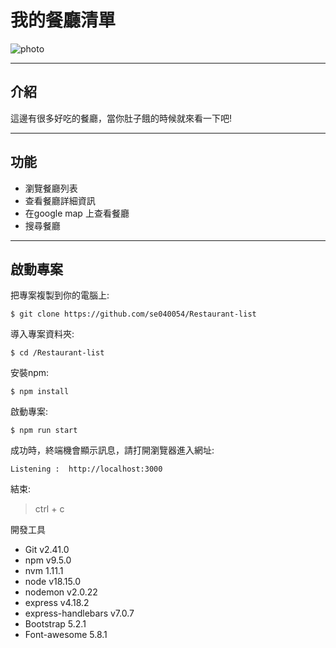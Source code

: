 # 我的餐廳清單 

![photo](https://cdn.discordapp.com/attachments/1116356872572784661/1126834129892298802/2023-07-07_19-16-21.jpg)

---

## 介紹

這邊有很多好吃的餐廳，當你肚子餓的時候就來看一下吧!

---

## 功能

* 瀏覽餐廳列表
* 查看餐廳詳細資訊
* 在google map 上查看餐廳
* 搜尋餐廳

---

## 啟動專案 

把專案複製到你的電腦上:

` $ git clone https://github.com/se040054/Restaurant-list `

導入專案資料夾:

` $ cd /Restaurant-list `

安裝npm:

` $ npm install `

啟動專案:

` $ npm run start `

成功時，終端機會顯示訊息，請打開瀏覽器進入網址:

` Listening :  http://localhost:3000 `

結束:

> ctrl + c

開發工具
* Git v2.41.0
* npm v9.5.0
* nvm 1.11.1
* node v18.15.0
* nodemon v2.0.22
* express v4.18.2
* express-handlebars v7.0.7
* Bootstrap 5.2.1
* Font-awesome 5.8.1